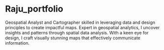 # Raju_portfolio
 Geospatial Analyst and Cartographer skilled in leveraging data and design principles to create impactful maps. Expert in geospatial analytics, I uncover insights and patterns through spatial data analysis. With a keen eye for design, I craft visually stunning maps that effectively communicate information.
